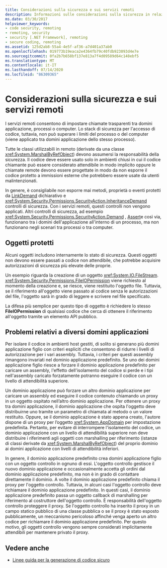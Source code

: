 ```yaml
---
title: Considerazioni sulla sicurezza e sui servizi remoti
description: Informazioni sulle considerazioni sulla sicurezza in relazione alla comunicazione remota, che consente di configurare chiamate trasparenti tra domini applicazione, processi o computer.
ms.date: 03/30/2017
helpviewer_keywords:
- code security, remoting
- remoting, security
- security [.NET Framework], remoting
- secure coding, remoting
ms.assetid: 125d2ab8-55a4-4e5f-af36-a7d401a37ab0
ms.openlocfilehash: 019773b19eaca2e4364fb79c40fdb923093d4e7e
ms.sourcegitcommit: 0fa2b7b658bf137e813a7f4d09589d64c148ebf5
ms.translationtype: MT
ms.contentlocale: it-IT
ms.lasthandoff: 07/14/2020
ms.locfileid: "86309365"
---
```

# <a name="security-and-remoting-considerations"></a>Considerazioni sulla sicurezza e sui servizi remoti
I servizi remoti consentono di impostare chiamate trasparenti tra domini applicazione, processi o computer. Lo stack di sicurezza per l'accesso di codice, tuttavia, non può superare i limiti del processo o del computer (viene applicato tra domini applicazione dello stesso processo).  
  
 Tutte le classi utilizzabili in remoto (derivate da una classe <xref:System.MarshalByRefObject>) devono assumersi la responsabilità della sicurezza. Il codice deve essere usato solo in ambienti chiusi in cui il codice chiamante può essere considerato attendibile in modo implicito oppure le chiamate remote devono essere progettate in modo da non esporre il codice protetto a immissioni esterne che potrebbero essere usate da utenti malintenzionati.  
  
 In genere, è consigliabile non esporre mai metodi, proprietà o eventi protetti da [LinkDemand](link-demands.md) dichiarativo e <xref:System.Security.Permissions.SecurityAction.InheritanceDemand> controlli di sicurezza. Con i servizi remoti, questi controlli non vengono applicati. Altri controlli di sicurezza, ad esempio <xref:System.Security.Permissions.SecurityAction.Demand> , [Assert](using-the-assert-method.md)e così via, funzionano tra i domini dell'applicazione all'interno di un processo, ma non funzionano negli scenari tra processi o tra computer.  
  
## <a name="protected-objects"></a>Oggetti protetti  
 Alcuni oggetti includono internamente lo stato di sicurezza. Questi oggetti non devono essere passati a codice non attendibile, che potrebbe acquisire autorizzazioni di sicurezza più elevate delle proprie.  
  
 Un esempio riguarda la creazione di un oggetto <xref:System.IO.FileStream>. <xref:System.Security.Permissions.FileIOPermission> viene richiesto al momento della creazione e, se riesce, viene restituito l'oggetto file. Tuttavia, se il riferimento all'oggetto viene passato al codice senza le autorizzazioni del file, l'oggetto sarà in grado di leggere e scrivere nel file specificato.  
  
 La difesa più semplice per questo tipo di oggetto è richiedere lo stesso **FileIOPermission** di qualsiasi codice che cerca di ottenere il riferimento all'oggetto tramite un elemento API pubblico.  
  
## <a name="application-domain-crossing-issues"></a>Problemi relativi a diversi domini applicazioni  
 Per isolare il codice in ambienti host gestiti, di solito si generano più domini applicazione figlio con criteri espliciti che consentono di ridurre i livelli di autorizzazione per i vari assembly. Tuttavia, i criteri per questi assembly rimangono invariati nel dominio applicazione predefinito. Se uno dei domini applicazione figlio riesce a forzare il dominio applicazione predefinito per caricare un assembly, l'effetto dell'isolamento del codice si perde e i tipi nell'assembly caricato forzatamente potranno eseguire il codice con un livello di attendibilità superiore.  
  
 Un dominio applicazione può forzare un altro dominio applicazione per caricare un assembly ed eseguire il codice contenuto chiamando un proxy in un oggetto ospitato nell’altro dominio applicazione. Per ottenere un proxy tra domini applicazione, il dominio applicazione che ospita l'oggetto deve distribuirne uno tramite un parametro di chiamata al metodo o un valore restituito. Oppure, se il dominio applicazione è stato appena creato, l'autore dispone di un proxy per l’oggetto <xref:System.AppDomain> per impostazione predefinita. Pertanto, per evitare di interrompere l'isolamento del codice, un dominio applicazione con un livello di attendibilità superiore non deve distribuire i riferimenti agli oggetti con marshalling per riferimento (istanze di classi derivate da <xref:System.MarshalByRefObject>) del proprio dominio ai domini applicazione con livelli di attendibilità inferiori.  
  
 In genere, il dominio applicazione predefinito crea domini applicazione figlio con un oggetto controllo in ognuno di essi. L'oggetto controllo gestisce il nuovo dominio applicazione e occasionalmente accetta gli ordini dal dominio applicazione predefinito, ma non è in grado di contattare direttamente il dominio. A volte il dominio applicazione predefinito chiama il proxy per l'oggetto controllo. Tuttavia, in alcuni casi l'oggetto controllo deve richiamare il dominio applicazione predefinito. In questi casi, il dominio applicazione predefinito passa un oggetto callback di marshalling per riferimento al costruttore dell'oggetto controllo. È responsabilità dell'oggetto controllo proteggere il proxy. Se l'oggetto controllo ha inserito il proxy in un campo statico pubblico di una classe pubblica o se il proxy è stato esposto pubblicamente, un meccanismo pericoloso affinché venga aperto un altro codice per richiamare il dominio applicazione predefinito. Per questo motivo, gli oggetti controllo vengono sempre considerati implicitamente attendibili per mantenere privato il proxy.  
  
## <a name="see-also"></a>Vedere anche

- [Linee guida per la generazione di codice sicuro](../../standard/security/secure-coding-guidelines.md)
